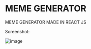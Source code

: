 # MEME GENERATOR

MEME GENERATOR MADE IN REACT JS 



Screenshot:

![image](https://github.com/unofficialmohit/memeGeneratorReact/assets/123811704/d9762743-106a-40be-82d9-2b7aac85f771)
